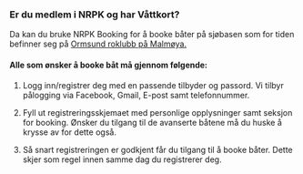 ### Er du medlem i NRPK og har Våttkort?

Da kan du bruke NRPK Booking for å booke båter på sjøbasen som for tiden
befinner seg
på [Ormsund roklubb på Malmøya.](https://kart.finn.no/?lng=10.76408&lat=59.86772&zoom=15&mapType=normaphd&markers=10.76307,59.86606,b,Brukerdefinert)

#### Alle som ønsker å booke båt må gjennom følgende:

1. Logg inn/registrer deg med en passende tilbyder og passord. Vi tilbyr
   pålogging via Facebook, Gmail, E-post samt telefonnummer.
2. Fyll ut registreringsskjemaet med personlige opplysninger samt seksjon for
   booking. Ønsker du tilgang til de avanserte båtene må du huske å krysse av
   for dette også.

3. Så snart registreringen er godkjent får du tilgang til å booke båter. Dette
   skjer som regel innen samme dag du registrerer deg.